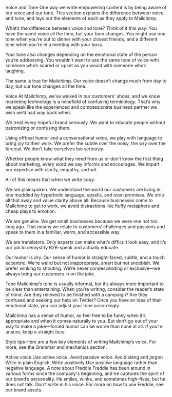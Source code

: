 Voice and Tone
One way we write empowering content is by being aware of our voice and our tone. This section explains the difference between voice and tone, and lays out the elements of each as they apply to Mailchimp.

What’s the difference between voice and tone? Think of it this way: You have the same voice all the time, but your tone changes. You might use one tone when you're out to dinner with your closest friends, and a different tone when you're in a meeting with your boss.

Your tone also changes depending on the emotional state of the person you’re addressing. You wouldn’t want to use the same tone of voice with someone who’s scared or upset as you would with someone who’s laughing.

The same is true for Mailchimp. Our voice doesn’t change much from day to day, but our tone changes all the time.

Voice
At Mailchimp, we’ve walked in our customers' shoes, and we know marketing technology is a minefield of confusing terminology. That’s why we speak like the experienced and compassionate business partner we wish we’d had way back when.

We treat every hopeful brand seriously. We want to educate people without patronizing or confusing them.

Using offbeat humor and a conversational voice, we play with language to bring joy to their work. We prefer the subtle over the noisy, the wry over the farcical. We don't take ourselves too seriously.

Whether people know what they need from us or don’t know the first thing about marketing, every word we say informs and encourages. We impart our expertise with clarity, empathy, and wit.

All of this means that when we write copy:

We are plainspoken. We understand the world our customers are living in: one muddled by hyperbolic language, upsells, and over-promises. We strip all that away and value clarity above all. Because businesses come to Mailchimp to get to work, we avoid distractions like fluffy metaphors and cheap plays to emotion.

We are genuine. We get small businesses because we were one not too long ago. That means we relate to customers’ challenges and passions and speak to them in a familiar, warm, and accessible way.

We are translators. Only experts can make what’s difficult look easy, and it’s our job to demystify B2B-speak and actually educate.

Our humor is dry. Our sense of humor is straight-faced, subtle, and a touch eccentric. We’re weird but not inappropriate, smart but not snobbish. We prefer winking to shouting. We’re never condescending or exclusive—we always bring our customers in on the joke.

Tone
Mailchimp’s tone is usually informal, but it’s always more important to be clear than entertaining. When you’re writing, consider the reader’s state of mind. Are they relieved to be finished with a campaign? Are they confused and seeking our help on Twitter? Once you have an idea of their emotional state, you can adjust your tone accordingly.

Mailchimp has a sense of humor, so feel free to be funny when it’s appropriate and when it comes naturally to you. But don’t go out of your way to make a joke—forced humor can be worse than none at all. If you’re unsure, keep a straight face.

Style tips
Here are a few key elements of writing Mailchimp’s voice. For more, see the Grammar and mechanics section.

Active voice Use active voice. Avoid passive voice.
Avoid slang and jargon Write in plain English.
Write positively Use positive language rather than negative language.
A note about Freddie
Freddie has been around in various forms since the company's beginning, and he captures the spirit of our brand’s personality. He smiles, winks, and sometimes high-fives, but he does not talk. Don't write in his voice. For more on how to use Freddie, see our brand assets.
